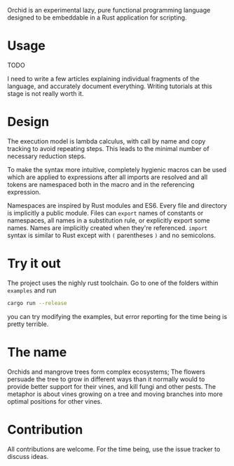 Orchid is an experimental lazy, pure functional programming language designed to be embeddable in a Rust application for scripting.

# Usage

TODO

I need to write a few articles explaining individual fragments of the language, and accurately document everything. Writing tutorials at this stage is not really worth it.

# Design

The execution model is lambda calculus, with call by name and copy tracking to avoid repeating steps. This leads to the minimal number of necessary reduction steps.

To make the syntax more intuitive, completely hygienic macros can be used which are applied to expressions after all imports are resolved and all tokens are namespaced both in the macro and in the referencing expression.

Namespaces are inspired by Rust modules and ES6. Every file and directory is implicitly a public module. Files can `export` names of constants or namespaces, all names in a substitution rule, or explicitly export some names. Names are implicitly created when they're referenced. `import` syntax is similar to Rust except with `(` parentheses `)` and no semicolons.

# Try it out

The project uses the nighly rust toolchain. Go to one of the folders within `examples` and run

```sh
cargo run --release
```

you can try modifying the examples, but error reporting for the time being is pretty terrible.

# The name

Orchids and mangrove trees form complex ecosystems; The flowers persuade the tree to grow in different ways than it normally would to provide better support for their vines, and kill fungi and other pests. The metaphor is about vines growing on a tree and moving branches into more optimal positions for other vines.

# Contribution

All contributions are welcome. For the time being, use the issue tracker to discuss ideas.